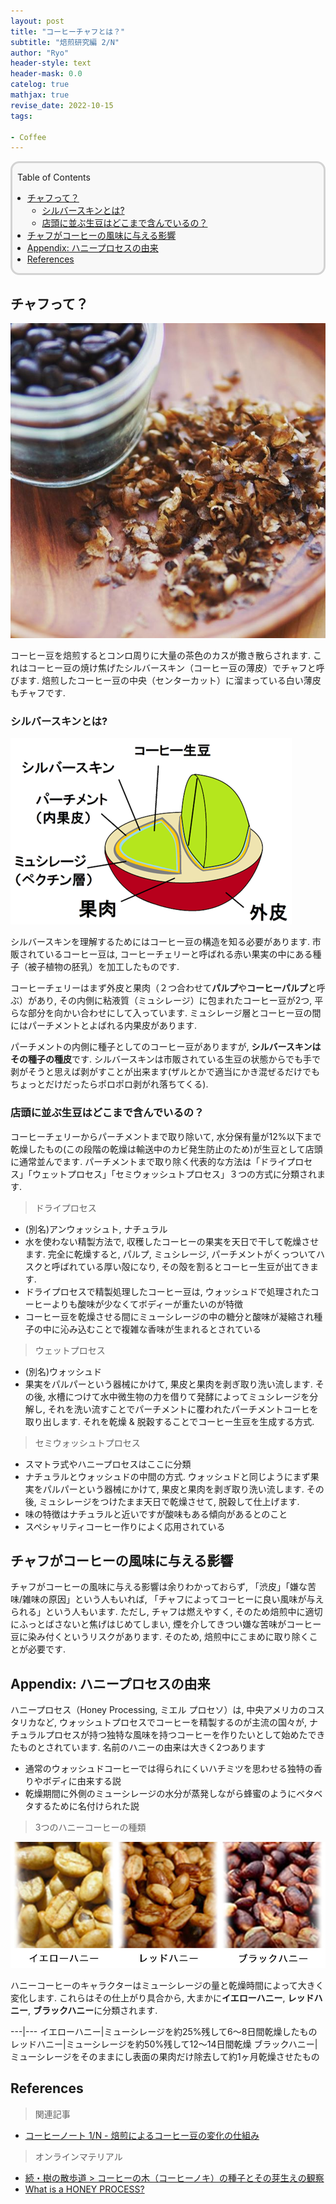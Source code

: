 ```yaml
---
layout: post
title: "コーヒーチャフとは？"
subtitle: "焙煎研究編 2/N"
author: "Ryo"
header-style: text
header-mask: 0.0
catelog: true
mathjax: true
revise_date: 2022-10-15
tags:

- Coffee
---
```


<div style='border-radius: 1em; border-style:solid; border-color:#D3D3D3; background-color:#F8F8F8'>
<p class="h4">&nbsp;&nbsp;Table of Contents</p>
<!-- START doctoc generated TOC please keep comment here to allow auto update -->
<!-- DON'T EDIT THIS SECTION, INSTEAD RE-RUN doctoc TO UPDATE -->

- [チャフって？](#%E3%83%81%E3%83%A3%E3%83%95%E3%81%A3%E3%81%A6)
  - [シルバースキンとは?](#%E3%82%B7%E3%83%AB%E3%83%90%E3%83%BC%E3%82%B9%E3%82%AD%E3%83%B3%E3%81%A8%E3%81%AF)
  - [店頭に並ぶ生豆はどこまで含んでいるの？](#%E5%BA%97%E9%A0%AD%E3%81%AB%E4%B8%A6%E3%81%B6%E7%94%9F%E8%B1%86%E3%81%AF%E3%81%A9%E3%81%93%E3%81%BE%E3%81%A7%E5%90%AB%E3%82%93%E3%81%A7%E3%81%84%E3%82%8B%E3%81%AE)
- [チャフがコーヒーの風味に与える影響](#%E3%83%81%E3%83%A3%E3%83%95%E3%81%8C%E3%82%B3%E3%83%BC%E3%83%92%E3%83%BC%E3%81%AE%E9%A2%A8%E5%91%B3%E3%81%AB%E4%B8%8E%E3%81%88%E3%82%8B%E5%BD%B1%E9%9F%BF)
- [Appendix: ハニープロセスの由来](#appendix-%E3%83%8F%E3%83%8B%E3%83%BC%E3%83%97%E3%83%AD%E3%82%BB%E3%82%B9%E3%81%AE%E7%94%B1%E6%9D%A5)
- [References](#references)

<!-- END doctoc generated TOC please keep comment here to allow auto update -->

</div>

## チャフって？

<img src="https://github.com/ryonakimageserver/omorikaizuka/blob/master/%E3%83%96%E3%83%AD%E3%82%B0%E7%94%A8/Coffee/2022-10-15-coffee_chaff.jpg?raw=true">

コーヒー豆を焙煎するとコンロ周りに大量の茶色のカスが撒き散らされます. これはコーヒー豆の焼け焦げたシルバースキン（コーヒー豆の薄皮）でチャフと呼びます.
焙煎したコーヒー豆の中央（センターカット）に溜まっている白い薄皮もチャフです.

### シルバースキンとは?

<img src="https://github.com/ryonakimageserver/omorikaizuka/blob/master/%E3%83%96%E3%83%AD%E3%82%B0%E7%94%A8/Coffee/20221015-coffee-bean-structure.png?raw=true">

シルバースキンを理解するためにはコーヒー豆の構造を知る必要があります.
市販されているコーヒー豆は, コーヒーチェリーと呼ばれる赤い果実の中にある種子（被子植物の胚乳）を加工したものです.

コーヒーチェリーはまず外皮と果肉（２つ合わせて**パルプ**や**コーヒーパルプ**と呼ぶ）があり, その内側に粘液質（ミュシレージ）に包まれたコーヒー豆が2つ, 
平らな部分を向かい合わせにして入っています. ミュシレージ層とコーヒー豆の間にはパーチメントとよばれる内果皮があります. 

パーチメントの内側に種子としてのコーヒー豆がありますが, **シルバースキンはその種子の種皮**です.
シルバースキンは市販されている生豆の状態からでも手で剥がそうと思えば剥がすことが出来ます(ザルとかで適当にかき混ぜるだけでもちょっとだけだったらポロポロ剥がれ落ちてくる).

### 店頭に並ぶ生豆はどこまで含んでいるの？

コーヒーチェリーからパーチメントまで取り除いて, 水分保有量が12%以下まで乾燥したもの(この段階の乾燥は輸送中のカビ発生防止のため)が生豆として店頭に通常並んでます.
パーチメントまで取り除く代表的な方法は「ドライプロセス」「ウェットプロセス」「セミウォッシュトプロセス」３つの方式に分類されます.


> ドライプロセス

- (別名)アンウォッシュト, ナチュラル
- 水を使わない精製方法で, 収穫したコーヒーの果実を天日で干して乾燥させます. 完全に乾燥すると, パルプ, ミュシレージ, パーチメントがくっついてハスクと呼ばれている厚い殻になり, その殻を割るとコーヒー生豆が出てきます.
- ドライプロセスで精製処理したコーヒー豆は, ウォッシュドで処理されたコーヒーよりも酸味が少なくてボディーが重たいのが特徴
- コーヒー豆を乾燥させる間にミューシレージの中の糖分と酸味が凝縮され種子の中に沁み込むことで複雑な香味が生まれるとされている

> ウェットプロセス

- (別名)ウォッシュド
- 果実をパルパーという器械にかけて, 果皮と果肉を剥ぎ取り洗い流します. その後, 水槽につけて水中微生物の力を借りて発酵によってミュシレージを分解し, それを洗い流すことでパーチメントに覆われたパーチメントコーヒを取り出します. それを乾燥 & 脱穀することでコーヒー生豆を生成する方式.

> セミウォッシュトプロセス

- スマトラ式やハニープロセスはここに分類
- ナチュラルとウォッシュドの中間の方式. ウォッシュドと同じようにまず果実をパルパーという器械にかけて, 果皮と果肉を剥ぎ取り洗い流します. その後, ミュシレージをつけたまま天日で乾燥させて, 脱穀して仕上げます. 
- 味の特徴はナチュラルと近いですが酸味もある傾向があるとのこと
- スペシャリティコーヒー作りによく応用されている

## チャフがコーヒーの風味に与える影響

チャフがコーヒーの風味に与える影響は余りわかっておらず, 「渋皮」「嫌な苦味/雑味の原因」という人もいれば, 「チャフによってコーヒーに良い風味が与えられる」という人もいます.
ただし, チャフは燃えやすく, そのため焙煎中に適切にふっとばさないと焦げはじめてしまい, 煙を介してきつい嫌な苦味がコーヒー豆に染み付くというリスクがあります. 
そのため, 焙煎中にこまめに取り除くことが必要です.


## Appendix: ハニープロセスの由来

ハニープロセス（Honey Processing, ミエル プロセソ）は, 中央アメリカのコスタリカなど, ウォッシュトプロセスでコーヒーを精製するのが主流の国々が, ナチュラルプロセスが持つ独特な風味を持つコーヒーを作りたいとして始めたできたものとされています. 名前のハニーの由来は大きく2つあります

- 通常のウォッシュドコーヒーでは得られにくいハチミツを思わせる独特の香りやボディに由来する説
- 乾燥期間に外側のミューシレージの水分が蒸発しながら蜂蜜のようにベタベタするために名付けられた説

> 3つのハニーコーヒーの種類

<img src="https://github.com/ryonakimageserver/omorikaizuka/blob/master/%E3%83%96%E3%83%AD%E3%82%B0%E7%94%A8/20221015/20221015_honey_coffee.jpg?raw=true">


ハニーコーヒーのキャラクターはミューシレージの量と乾燥時間によって大きく変化します. これらはその仕上がり具合から, 
大まかに**イエローハニー**, **レッドハニー**, **ブラックハニー**に分類されます.

---|---
イエローハニー|ミューシレージを約25%残して6～8日間乾燥したもの
レッドハニー|ミューシレージを約50%残して12～14日間乾燥
ブラックハニー|ミューシレージをそのままにし表面の果肉だけ除去して約1ヶ月乾燥させたもの



## References

> 関連記事

- [コーヒーノート 1/N - 焙煎によるコーヒー豆の変化の仕組み](https://ryonakagami.github.io/2022/10/13/Coffee-science-part1/)

> オンラインマテリアル

- [続・樹の散歩道 > コーヒーの木（コーヒーノキ）の種子とその芽生えの観察](https://kinomemocho.com/sanpo_coffee_beans.html)
- [What is a HONEY PROCESS?](https://www.hirocoffee.jp/?mode=f3)